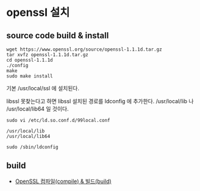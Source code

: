 # openssl 설치

## source code build & install
```
wget https://www.openssl.org/source/openssl-1.1.1d.tar.gz
tar xvfz openssl-1.1.1d.tar.gz
cd openssl-1.1.1d
./config
make
sudo make install
```
기본 /usr/local/ssl 에 설치된다.

libssl 못찾는다고 하면 libssl 설치된 경로를 ldconfig 에 추가한다. /usr/local/lib 나 /usr/local/lib64 일 것이다.
```
sudo vi /etc/ld.so.conf.d/99local.conf
```

```
/usr/local/lib
/usr/local/lib64
```

```
sudo /sbin/ldconfig
```


## build
* [OpenSSL 컴파일(compile) & 빌드(build)](https://www.lesstif.com/pages/viewpage.action?pageId=6291508)

